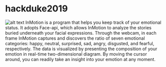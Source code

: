 # hackduke2019
![alt text](https://github.com/LeChn/hackduke2019/blob/master/img/gallery.jpg?raw=true)
InMotion is a program that helps you keep track of your emotional status. It adopts Face-api, which allows InMotion to analyze the stories buried underneath your facial expressions. Through the webcam, in each frame InMotion captures and discovers the ratio of seven emotional categories: happy, neutral, surprised, sad, angry, disgusted, and fearful, respectively. The data is visualized by presenting the composition of your emotion in real-time two-dimensional diagram. By moving the cursor around, you can readily take an insight into your emotion at any moment.
